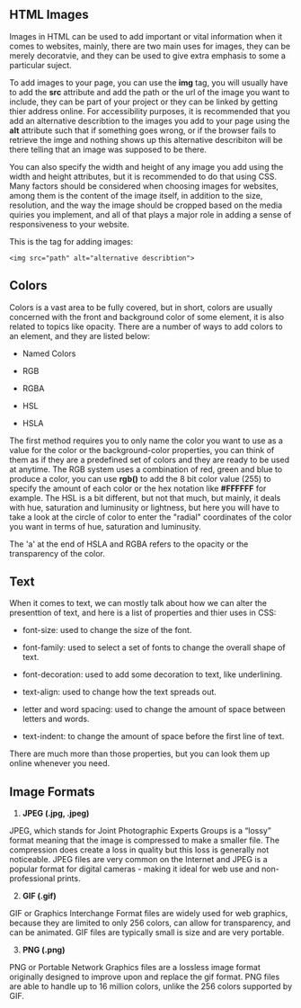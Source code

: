 ## HTML Images 

Images in HTML can be used to add important or vital information when it comes to websites, mainly, there are two main uses for images, they can be merely decoratvie, and they can be used to give extra emphasis to some a particular suject.

To add images to your page, you can use the **img** tag, you will usually have to add the **src** attribute and add the path or the url of the image you want to include, they can be part of your project or they can be linked by getting thier address online. For accessibility purposes, it is recommended that you add an alternative describtion to the images you add to your page using the **alt** attribute such that if something goes wrong, or if the browser fails to retrieve the imge and nothing shows up this alternative describiton will be there telling that an image was supposed to be there.

You can also specify the width and height of any image you add using the width and height attributes, but it is recommended to do that using CSS. Many factors should be considered when choosing images for websites, among them is the content of the image itself, in addition to the size, resolution, and the way the image should be cropped based on the media quiries you implement, and all of that plays a major role in adding a sense of responsiveness to your website.

This is the tag for adding images:

`<img src="path" alt="alternative describtion">`

## Colors

Colors is a vast area to be fully covered, but in short, colors are usually concerned with the front and background color of some element, it is also related to topics like opacity. There are a number of ways to add colors to an element, and they are listed below:

* Named Colors

* RGB

* RGBA

* HSL

* HSLA

The first method requires you to only name the color you want to use as a value for the color or the background-color properties, you can think of them as if they are a predefined set of colors and they are ready to be used at anytime. The RGB system uses a combination of red, green and blue to produce a color, you can use **rgb()** to add the 8 bit color value (255) to specify the amount of each color or the hex notation like **#FFFFFF** for example. The HSL is a bit different, but not that much, but mainly, it deals with hue, saturation and luminusity or lightness, but here you will have to take a look at the circle of color to enter the "radial" coordinates of the color you want in terms of hue, saturation and luminusity.

The 'a' at the end of HSLA and RGBA refers to the opacity or the transparency of the color.

## Text

When it comes to text, we can mostly talk about how we can alter the presenttion of text, and here is a list of properties and thier uses in CSS:

* font-size: used to change the size of the font.

* font-family: used to select a set of fonts to change the overall shape of text.

* font-decoration: used to add some decoration to text, like underlining.

* text-align: used to change how the text spreads out.

* letter and word spacing: used to change the amount of space between letters and words.

* text-indent: to change the amount of space before the first line of text.

There are much more than those properties, but you can look them up online whenever you need.

## Image Formats

1. **JPEG (.jpg, .jpeg)**

JPEG, which stands for Joint Photographic Experts Groups is a “lossy” format meaning that the image is compressed to make a smaller file. The compression does create a loss in quality but this loss is generally not noticeable. JPEG files are very common on the Internet and JPEG is a popular format for digital cameras - making it ideal for web use and non-professional prints.

2. **GIF (.gif)**

GIF or Graphics Interchange Format files are widely used for web graphics, because they are limited to only 256 colors, can allow for transparency, and can be animated. GIF files are typically small is size and are very portable. 

3. **PNG (.png)**

PNG or Portable Network Graphics files are a lossless image format originally designed to improve upon and replace the gif format. PNG files are able to handle up to 16 million colors, unlike the 256 colors supported by GIF.